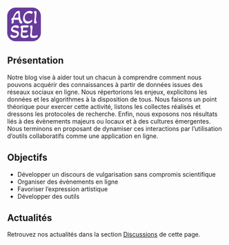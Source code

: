 ![logo](acisel-50.png)

## Présentation

Notre blog vise à aider tout un chacun à comprendre comment nous pouvons acquérir des connaissances à partir de données issues des réseaux sociaux en ligne. Nous répertorions les enjeux, explicitons les données et les algorithmes à la disposition de tous. Nous faisons un point théorique pour exercer cette activité, listons les collectes réalisés et dressons les protocoles de recherche. Enfin, nous exposons nos résultats liés à des évènements majeurs ou locaux et à des cultures émergentes. Nous terminons en proposant de dynamiser ces interactions par l’utilisation d’outils collaboratifs comme une application en ligne.

## Objectifs

- Développer un discours de vulgarisation sans compromis scientifique
- Organiser des évènements en ligne
- Favoriser l’expression artistique
- Développer des outils

## Actualités

Retrouvez nos actualités dans la section [Discussions](https://github.com/acisel-chasset-net/ACISEL/discussions) de cette page.
